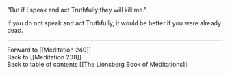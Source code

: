 "But if I speak and act Truthfully they will kill me." 

If you do not speak and act Truthfully, it would be better if you were already dead. 

___

Forward to [[Meditation 240]]  
Back to [[Meditation 238]]  
Back to table of contents [[The Lionsberg Book of Meditations]]  